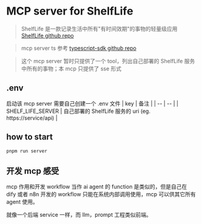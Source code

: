 # MCP server for ShelfLife

> ShelfLife 是一款记录生活中所有"有时间效期"的事物的轻量级应用 [ShelfLife github repo](https://github.com/fribble186/ShelfLife)

> mcp server ts 参考 [typescript-sdk github repo](https://github.com/modelcontextprotocol/typescript-sdk)

> 这个 mcp server 暂时只提供了一个 tool，列出自己部署的 ShelfLife 服务中所有的事物；本 mcp 只提供了 sse 形式

## .env

启动该 mcp server 需要自己创建一个 .env 文件
| key | 备注 |
| -- | -- |
| SHELF_LIFE_SERVER | 自己部署的 ShelfLife 服务的 uri (eg. https://service/api) |

## how to start

```shell
pnpm run server
```

## 开发 mcp 感受

mcp 作用和开发 workflow 当作 ai agent 的 function 是类似的，但是自己在 dify 或者 n8n 开发的 workflow 只能在系统内部调用使用，mcp 可以供其它所有 agent 使用。

就像一个后端 service 一样，而 llm，prompt 工程类似前端。
